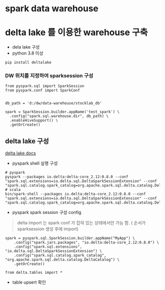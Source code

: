 # spark data warehouse

# delta lake 를 이용한 warehouse 구축 

- dela lake 구성
- python 3.8 이상 
```
pip install deltalake 
```

### DW 위치를 지정하여 sparksession 구성 

```
from pyspark.sql import SparkSession
from pyspark.conf import SparkConf

 
db_path = 'd:/dw/data-warehouse/stocklab_db'

spark = SparkSession.builder.appName('test_spark') \
  .config("spark.sql.warehouse.dir", db_path) \
  .enableHiveSupport() \
  .getOrCreate()

```


## delta lake 구성 

[delta lake docs ](https://docs.delta.io/0.8.0/quick-start.html7)

- pyspark shell 실행 구성 
``` 
# pyspark
pyspark --packages io.delta:delta-core_2.12:0.8.0 --conf "spark.sql.extensions=io.delta.sql.DeltaSparkSessionExtension" --conf "spark.sql.catalog.spark_catalog=org.apache.spark.sql.delta.catalog.DeltaCatalog"
# scala
bin/spark-shell --packages io.delta:delta-core_2.12:0.8.0 --conf "spark.sql.extensions=io.delta.sql.DeltaSparkSessionExtension" --conf "spark.sql.catalog.spark_catalog=org.apache.spark.sql.delta.catalog.DeltaCatalog"
```


- pyspark spark session 구성 config 

> delta import 는 spark conf 가 잡혀 있는 상태에서만 가능 함. ( 순서가 sparksession 생성 후에 import)
```
spark = pyspark.sql.SparkSession.builder.appName("MyApp") \
    .config("spark.jars.packages", "io.delta:delta-core_2.12:0.8.0") \
    .config("spark.sql.extensions", "io.delta.sql.DeltaSparkSessionExtension") \
    .config("spark.sql.catalog.spark_catalog", "org.apache.spark.sql.delta.catalog.DeltaCatalog") \
    .getOrCreate()

from delta.tables import *
```



- table upsert 확인

